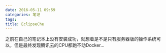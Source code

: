 ```yaml
---
date: 2016-05-11 09:59
categories: 笔记
tags:
title: EclipseChe
---
```


之前在自己的笔记本上没有安装成功，就想着是不是只有服务器版的操作系统可以，但是最终发现腾讯云的CPU都跑不动Docker...

